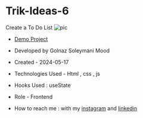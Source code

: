 # Trik-Ideas-6
Create a To Do List
![pic](https://github.com/Soleymanigolnaz/Trik-Ideas-6/assets/139486149/18bd1819-cc69-4e4b-8fe2-b0fe68cc0ae1)

- [Demo Project]()

- Developed by Golnaz Soleymani Mood

- Created - 2024-05-17

- Technologies Used - Html , css , js

- Hooks Used : useState 

- Role - Frontend

- How to reach me : with my [instagram](https://www.instagram.com/Soleymani_golnaz_web) and [linkedin](https://www.linkedin.com/in/Golnaz-Soleymani-Mood)
